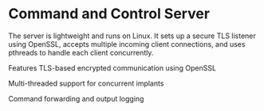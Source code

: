 # Command and Control Server
The server is lightweight and runs on Linux. It sets up a secure TLS listener using OpenSSL, accepts multiple incoming client connections, and uses pthreads to handle each client concurrently.

Features
TLS-based encrypted communication using OpenSSL

Multi-threaded support for concurrent implants

Command forwarding and output logging